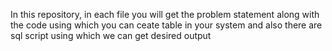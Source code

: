 In this repository, in each file you will get the problem statement along with the code using which you can ceate table in your system and also there are sql script using which we can get desired output
